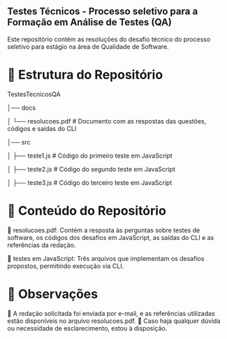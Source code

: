 ## Testes Técnicos - Processo seletivo para a Formação em Análise de Testes (QA)

Este repositório contém as resoluções do desafio técnico do processo seletivo para estágio na área de Qualidade de Software.

# 📂 Estrutura do Repositório

TestesTecnicosQA

│── docs

│     └── resolucoes.pdf  # Documento com as respostas das questões, códigos e saídas do CLI

│── src

│     ├── teste1.js       # Código do primeiro teste em JavaScript

│     ├── teste2.js       # Código do segundo teste em JavaScript

│     ├── teste3.js       # Código do terceiro teste em JavaScript

# 📝 Conteúdo do Repositório

📄 resolucoes.pdf: Contém a resposta às perguntas sobre testes de software, os códigos dos desafios em JavaScript, as saídas do CLI e as referências da redação.

📜 testes em JavaScript: Três arquivos que implementam os desafios propostos, permitindo execução via CLI.

# 📌 Observações

🔹 A redação solicitada foi enviada por e-mail, e as referências utilizadas estão disponíveis no arquivo resolucoes.pdf.
🔹 Caso haja qualquer dúvida ou necessidade de esclarecimento, estou à disposição.
